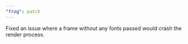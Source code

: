 ```yaml
---
"frog": patch
---
```


Fixed an issue where a frame without any fonts passed would crash the render process.
